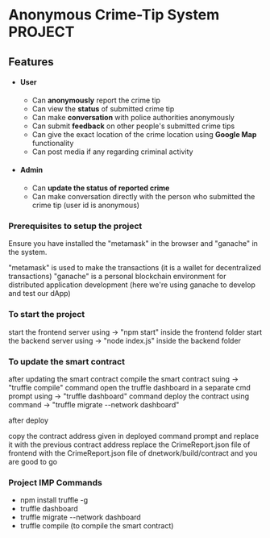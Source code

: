 # Anonymous Crime-Tip System PROJECT

## Features

- #### User
   - Can **anonymously** report the crime tip
   - Can view the **status** of submitted crime tip
   - Can make **conversation** with police authorities anonymously
   - Can submit **feedback** on other people's submitted crime tips
   - Can give the exact location of the crime location using **Google Map** functionality
   - Can post media if any regarding criminal activity
 
- #### Admin
    - Can **update the status of reported crime**
    - Can make conversation directly with the person who submitted the crime tip (user id is anonymous)
 


### Prerequisites to setup the project

Ensure you have installed the "metamask" in the browser and "ganache" in the system. 

"metamask" is used to make the transactions (it is a wallet for decentralized transactions)
"ganache" is a personal blockchain environment for distributed application development 
(here we're using ganache to develop and test our dApp)


### To start the project

start the frontend server using -> "npm start" inside the frontend folder 
start the backend server using -> "node index.js" inside the backend folder


### To update the smart contract

after updating the smart contract
compile the smart contract suing -> "truffle compile" command
open the truffle dashboard in a separate cmd prompt using -> "truffle dashboard" command
deploy the contract using command -> "truffle migrate --network dashboard"

after deploy 

copy the contract address given in deployed command prompt and replace it with the previous contract address
replace the CrimeReport.json file of frontend with the CrimeReport.json file of dnetwork/build/contract and you are good to go





### Project IMP Commands

* npm install truffle -g
* truffle dashboard
* truffle migrate --network dashboard
* truffle compile (to compile the smart contract)

